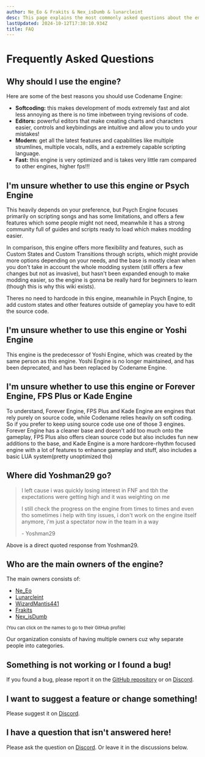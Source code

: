 ```yaml
---
author: Ne_Eo & Frakits & Nex_isDumb & lunarcleint
desc: This page explains the most commonly asked questions about the engine.
lastUpdated: 2024-10-12T17:38:10.934Z
title: FAQ
---
```

# Frequently Asked Questions

## <h2 id="why-should-i-use-the-engine">Why should I use the engine?</h2>

Here are some of the best reasons you should use Codename Engine:
- **Softcoding:** this makes development of mods extremely fast and alot less annoying as there is no time inbetween trying revisions of code.
- **Editors:** powerful editors that make creating charts and characters easier, controls and keybindings are intuitive and allow you to undo your mistakes!
- **Modern:** get all the latest features and capabilities like multiple strumlines, multiple vocals, ndlls, and a extremely capable scripting language.
- **Fast:** this engine is very optimized and is takes very little ram compared to other engines, higher fps!!!

## <h2 id="this-vs-psych" sidebar="Should i use Psych Engine">I'm unsure whether to use this engine or Psych Engine</h2>

This heavily depends on your preference, but Psych Engine focuses primarily on scripting songs and has some limitations, and offers a few features which some people might not need, meanwhile it has a strong community full of guides and scripts ready to load which makes modding easier.

In comparison, this engine offers more flexibility and features, such as Custom States and Custom Transitions through scripts, which might provide more options depending on your needs, and the base is mostly clean when you don't take in account the whole modding system (still offers a few changes but not as invasive), but hasn't been expanded enough to make modding easier, so the engine is gonna be really hard for beginners to learn (though this is why this wiki exists).

Theres no need to hardcode in this engine, meanwhile in Psych Engine, to add custom states and other features outside of gameplay you have to edit the source code.

## <h2 id="this-vs-yoshi" sidebar="Should i use Yoshi Engine">I'm unsure whether to use this engine or Yoshi Engine</h2>

This engine is the predecessor of Yoshi Engine, which was created by the same person as this engine.
Yoshi Engine is no longer maintained, and has been deprecated, and has been replaced by Codename Engine.

## <h2 id="this-vs-forever-engine-fps-plus-kade" sidebar="Should i use Other Engines">I'm unsure whether to use this engine or Forever Engine, FPS Plus or Kade Engine</h2>

To understand, Forever Engine, FPS Plus and Kade Engine are engines that rely purely on source code, while Codename relies heavily on soft coding. So if you prefer to keep using source code use one of those 3 engines. Forever Engine has a cleaner base and doesn't add too much onto the gameplay, FPS Plus also offers clean source code but also includes fun new additions to the base, and Kade Engine is a more hardcore-rhythm focused engine with a lot of features to enhance gameplay and stuff, also includes a basic LUA system(pretty unoptimized tho)

## <h2 id="yoshman29-left">Where did Yoshman29 go?</h2>

> I left cause i was quickly losing interest in FNF and tbh the expectations were getting high and it was weighting on me
>
> I still check the progress on the engine from times to times and even tho sometimes i help with tiny issues, i don't work on the engine itself anymore, i'm just a spectator now in the team in a way
>
> \- Yoshman29

Above is a direct quoted response from Yoshman29.

## <h2 id="main-owners" sidebar="Main Owners">Who are the main owners of the engine?</h2>

The main owners consists of:
- [Ne_Eo](https://github.com/NeeEoo)
- [Lunarcleint](https://github.com/Lunarcleint)
- [WizardMantis441](https://github.com/WizardMantis441)
- [Frakits](https://github.com/Frakits)
- [Nex_isDumb](https://github.com/NexIsDumb)

<small>(You can click on the names to go to their GitHub profile)</small>

Our organization consists of having multiple owners cuz why separate people into categories.

## <h2 id="something-not-working-bug" sidebar="I found a bug">Something is not working or I found a bug!</h2>

If you found a bug, please report it on the [GitHub repository](https://github.com/CodenameCrew/CodenameEngine/issues) or on [Discord](https://discord.gg/WTzm35kekB).

## <h2 id="suggest-feature-change" sidebar="Feature Suggestion">I want to suggest a feature or change something!</h2>

Please suggest it on [Discord](https://discord.gg/WTzm35kekB).

## <h2 id="unanswered-question" sidebar="Unanswered Question">I have a question that isn't answered here!</h2>

Please ask the question on [Discord](https://discord.gg/WTzm35kekB).
Or leave it in the discussions below.
